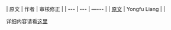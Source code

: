
| 原文 | 作者 | 审核修正 |
| --- | --- | —--- |
| [原文](https://docs.google.com/document/d/1Qg7ZEccOIsrShSHSNl4kBHOFvLYRhQ3903srJ6c_AZE/edit) | Yongfu Liang |  |

详细内容请看[这里](https://docs.google.com/document/d/1vHdaOSZgpyjf-qjhsmiTMPq8MG43HBA28FM6d1KJeXc/edit#heading=h.2rmho7iqstbu)